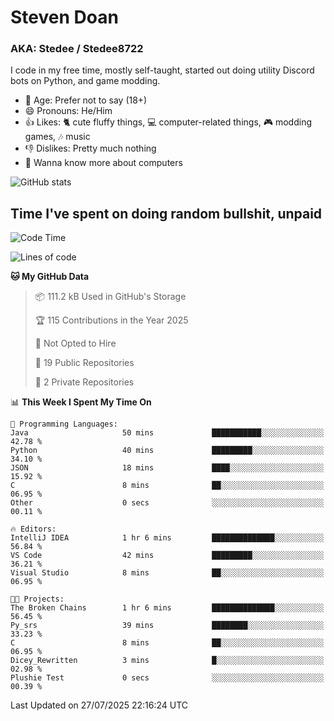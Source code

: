 # Steven Doan
### AKA: Stedee / Stedee8722
I code in my free time, mostly self-taught, started out doing utility Discord bots on Python, and game modding.

- 🤔 Age: Prefer not to say (18+)
- 😄 Pronouns: He/Him
- 👍 Likes: 🐈 cute fluffy things, 💻 computer-related things, 🎮 modding games, 🎶 music
- 👎 Dislikes: Pretty much nothing
- 🥹 Wanna know more about computers

![GitHub stats](https://github-readme-stats-iota-mocha-40.vercel.app/api?username=Stedee8722&show=prs_merged,prs_merged_percentage&show_icons=true&theme=transparent)

## Time I've spent on doing random bullshit, unpaid
<!--START_SECTION:Time I've spent on doing random bullshit, unpaid-->
![Code Time](http://img.shields.io/badge/Code%20Time-300%20hrs%2019%20mins-blue)

![Lines of code](https://img.shields.io/badge/From%20Hello%20World%20I%27ve%20Written-87.0%20thousand%20lines%20of%20code-blue)

**🐱 My GitHub Data** 

> 📦 111.2 kB Used in GitHub's Storage 
 > 
> 🏆 115 Contributions in the Year 2025
 > 
> 🚫 Not Opted to Hire
 > 
> 📜 19 Public Repositories 
 > 
> 🔑 2 Private Repositories 
 > 
📊 **This Week I Spent My Time On** 

```text
💬 Programming Languages: 
Java                     50 mins             ███████████░░░░░░░░░░░░░░   42.78 % 
Python                   40 mins             █████████░░░░░░░░░░░░░░░░   34.10 % 
JSON                     18 mins             ████░░░░░░░░░░░░░░░░░░░░░   15.92 % 
C                        8 mins              ██░░░░░░░░░░░░░░░░░░░░░░░   06.95 % 
Other                    0 secs              ░░░░░░░░░░░░░░░░░░░░░░░░░   00.11 % 

🔥 Editors: 
IntelliJ IDEA            1 hr 6 mins         ██████████████░░░░░░░░░░░   56.84 % 
VS Code                  42 mins             █████████░░░░░░░░░░░░░░░░   36.21 % 
Visual Studio            8 mins              ██░░░░░░░░░░░░░░░░░░░░░░░   06.95 % 

🐱‍💻 Projects: 
The Broken Chains        1 hr 6 mins         ██████████████░░░░░░░░░░░   56.45 % 
Py_srs                   39 mins             ████████░░░░░░░░░░░░░░░░░   33.23 % 
C                        8 mins              ██░░░░░░░░░░░░░░░░░░░░░░░   06.95 % 
Dicey_Rewritten          3 mins              █░░░░░░░░░░░░░░░░░░░░░░░░   02.98 % 
Plushie Test             0 secs              ░░░░░░░░░░░░░░░░░░░░░░░░░   00.39 % 
```


 Last Updated on 27/07/2025 22:16:24 UTC
<!--END_SECTION:Time I've spent on doing random bullshit, unpaid-->
